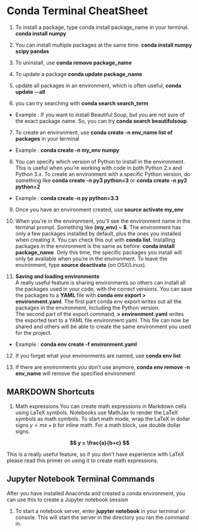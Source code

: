 # Conda Terminal CheatSheet

1. To install a package, type conda install package_name in your terminal.  **conda install numpy**
  
2. You can install multiple packages at the same time. **conda install numpy scipy pandas**

3. To uninstall, use **conda remove package_name**

4. To update a package **conda update package_name**

5. update all packages in an environment, which is often useful, **conda update --all**

6. you can try searching with **conda search search_term**  
  * Example : If you want to install Beautiful Soup, but you are not sure of the exact package name. So, you can try **conda search beautifulsoup**
  
7. To create an environment, use **conda create -n env_name list of packages** in your terminal
  * Example : **conda create -n my_env numpy**
  
8. You can specify which version of Python to install in the environment. This is useful when you're working with code in both Python 2.x and Python 3.x. To create an environment with a specific Python version, do something like **conda create -n py3 python=3** or **conda create -n py2 python=2**
  * Example : **conda create -n py python=3.3**

9. Once you have an environment created, use **source activate my_env**

10. When you're in the environment, you'll see the environment name in the terminal prompt. Something like **(my_env) ~ $**. The environment has only a few packages installed by default, plus the ones you installed when creating it. You can check this out with **conda list**. Installing packages in the environment is the same as before: **conda install package_name**. Only this time, the specific packages you install will only be available when you're in the environment. To leave the environment, type **source deactivate** (on OSX/Linux).

11. **Saving and loading environments**  
A really useful feature is sharing environments so others can install all the packages used in your code, with the correct versions. You can save the packages to a **YAML** file with **conda env export > environment.yaml**. The first part conda env export writes out all the packages in the environment, including the Python version.  
The second part of the export command, **> environment.yaml** writes the exported text to a YAML file environment.yaml. This file can now be shared and others will be able to create the same environment you used for the project.
  * Example : **conda env create -f environment.yaml**
  
12. If you forget what your environments are named, use **conda env list**

13. If there are environments you don't use anymore, **conda env remove -n env_name** will remove the specified environment

## MARKDOWN Shortcuts

1. Math expressions
You can create math expressions in Markdown cells using LaTeX symbols. Notebooks use MathJax to render the LaTeX symbols as math symbols. To start math mode, wrap the LaTeX in dollar signs $y = mx + b$ for inline math. For a math block, use double dollar signs.  

**$$
y = \frac{a}{b+c}
$$**
  
This is a really useful feature, so if you don't have experience with LaTeX please read this primer on using it to create math expressions.


## Jupyter Notebook Terminal Commands

After you have installed Anaconda and created a conda environment, you can use this to create a Jupyter notebook session 

1) To start a notebook server, enter **jupyter notebook** in your terminal or console. This will start the server in the directory you ran the command in. 

